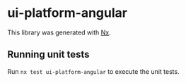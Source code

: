 # ui-platform-angular

This library was generated with [Nx](https://nx.dev).

## Running unit tests

Run `nx test ui-platform-angular` to execute the unit tests.
